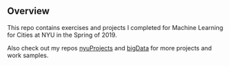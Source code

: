 ## Overview

This repo contains exercises and projects I completed for Machine Learning for Cities at NYU in the Spring of 2019.

Also check out my repos [nyuProjects](https://github.com/seeess1/nyuProjects "nyuProjects") and [bigData](https://github.com/seeess1/bigData "bigData") for more projects and work samples.